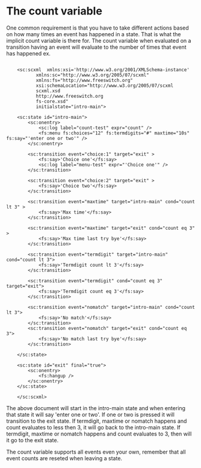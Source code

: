 # The count variable #

One common requirement is that you have to take different
actions based on how many times an event has happened in a
state. That is what the implicit count variable is there for.
The count variable when evaluated on a transition having an event
will evaluate to the number of times that event has happened ex.

```

    <sc:scxml  xmlns:xsi='http://www.w3.org/2001/XMLSchema-instance'
           xmlns:sc="http://www.w3.org/2005/07/scxml"
           xmlns:fs="http://www.freeswitch.org"
           xsi:schemaLocation="http://www.w3.org/2005/07/scxml 
           scxml.xsd
           http://www.freeswitch.org 
           fs-core.xsd"
           initialstate="intro-main">

    <sc:state id="intro-main">
        <sc:onentry>
            <sc:log label="count-test" expr="count" />
            <fs:menu fs:choices="12" fs:termdigits="#" maxtime="10s" fs:say="'enter one or two'" />
        </sc:onentry>

        <sc:transition event="choice:1" target="exit" >
            <fs:say>'Choice one'</fs:say>
            <sc:log label="menu-test" expr="'Choice one'" />
        </sc:transition>

        <sc:transition event="choice:2" target="exit" >
            <fs:say>'Choice two'</fs:say>
        </sc:transition>

        <sc:transition event="maxtime" target="intro-main" cond="count lt 3" >
            <fs:say>'Max time'</fs:say>
        </sc:transition>

        <sc:transition event="maxtime" target="exit" cond="count eq 3" >
            <fs:say>'Max time last try bye'</fs:say>
        </sc:transition>

        <sc:transition event="termdigit" target="intro-main" cond="count lt 3">
            <fs:say>'Termdigit count lt 3'</fs:say>
        </sc:transition>

        <sc:transition event="termdigit" cond="count eq 3" target="exit">
            <fs:say>'Termdigit count eq 3'</fs:say>
        </sc:transition>

        <sc:transition event="nomatch" target="intro-main" cond="count lt 3">
            <fs:say>'No match'</fs:say>
        </sc:transition>     
        <sc:transition event="nomatch" target="exit" cond="count eq 3">
            <fs:say>'No match last try bye'</fs:say>
        </sc:transition>     

    </sc:state>

    <sc:state id="exit" final="true">
        <sc:onentry>
            <fs:hangup />
        </sc:onentry>                
    </sc:state>

    </sc:scxml>

```

The above document will start in the intro-main state and
when entering that state it will say 'enter one or two'.
If one or two is pressed it will transition to the exit state.
If termdigit, maxtime or nomatch happens and count evaluates to less then 3, it will go back to the intro-main state.
If termdigit, maxtime or nomatch happens and count evaluates to 3, then will it go to the exit state.

The count variable supports all events even your own, remember that all event counts
are reseted when leaving a state.